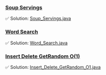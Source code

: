### [Soup Servings](https://leetcode.com/problems/soup-servings/description/)
✅ Solution: [Soup_Servings.java](Soup_Servings.java)

### [Word Search](https://leetcode.com/problems/word-search/description/)
✅ Solution: [Word_Search.java](Word_Search.java)

### [Insert Delete GetRandom O(1)](https://leetcode.com/problems/insert-delete-getrandom-o1/description/)
✅ Solution: [Insert_Delete_GetRandom_O1.java](Insert_Delete_GetRandom_O1.java)


